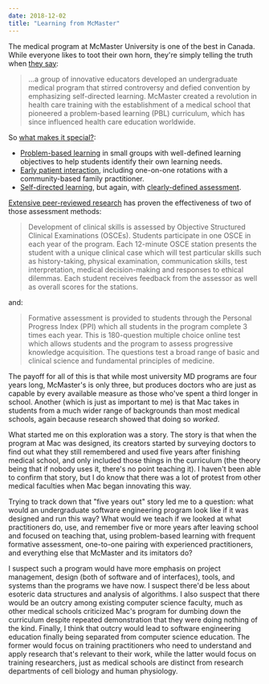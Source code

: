 ```yaml
---
date: 2018-12-02
title: "Learning from McMaster"
---
```


The medical program at McMaster University is one of the best in Canada.
While everyone likes to toot their own horn,
they're simply telling the truth when [they say](https://mdprogram.mcmaster.ca/):

> …a group of innovative educators developed an undergraduate medical program
> that stirred controversy and defied convention by emphasizing self-directed
> learning. McMaster created a revolution in health care training with the
> establishment of a medical school that pioneered a problem-based learning
> (PBL) curriculum, which has since influenced health care education worldwide.

So [what makes it special?](https://mdprogram.mcmaster.ca/mcmaster-md-program/overview):

- [Problem-based learning](https://mdprogram.mcmaster.ca/mcmaster-md-program/overview/pbl—problem-based-learning)
  in small groups with well-defined learning objectives
  to help students identify their own learning needs.
- [Early patient interaction](https://mdprogram.mcmaster.ca/mcmaster-md-program/overview/early-patient-interaction),
  including one-on-one rotations with a community-based family practitioner.
- [Self-directed learning](https://mdprogram.mcmaster.ca/mcmaster-md-program/overview/self-directed-learning),
  but again, with [clearly-defined assessment](https://mdprogram.mcmaster.ca/mcmaster-md-program/overview/assessment-methods).

[Extensive peer-reviewed research](https://scholar.google.ca/scholar?q=objective+structured+clinical+examination+(SCE)+research)
has proven the effectiveness of two of those assessment methods:

> Development of clinical skills is assessed by Objective Structured Clinical
> Examinations (OSCEs). Students participate in one OSCE in each year of the
> program. Each 12-minute OSCE station presents the student with a unique
> clinical case which will test particular skills such as history-taking,
> physical examination, communication skills, test interpretation, medical
> decision-making and responses to ethical dilemmas. Each student receives
> feedback from the assessor as well as overall scores for the stations.

and:

> Formative assessment is provided to students through the Personal Progress
> Index (PPI) which all students in the program complete 3 times each year. This
> is 180-question multiple choice online test which allows students and the
> program to assess progressive knowledge acquisition. The questions test a
> broad range of basic and clinical science and fundamental principles of
> medicine.

The payoff for all of this is that while most university MD programs are four years long,
McMaster's is only three,
but produces doctors who are just as capable by every available measure
as those who've spent a third longer in school.
Another (which is just as important to me)
is that Mac takes in students from a much wider range of backgrounds
than most medical schools,
again because research showed that doing so *worked*.

What started me on this exploration was a story.
The story is that when the program at Mac was designed,
its creators started by surveying doctors to find out
what they still remembered and used five years after finishing medical school,
and only included those things in the curriculum
(the theory being that if nobody uses it,
there's no point teaching it).
I haven't been able to confirm that story,
but I do know that there was a lot of protest from other medical faculties
when Mac began innovating this way.

Trying to track down that "five years out" story led me to a question:
what would an undergraduate software engineering program look like
if it was designed and run this way?
What would we teach if we looked at what practitioners do, use, and remember
five or more years after leaving school and focused on teaching that,
using problem-based learning with frequent formative assessment,
one-to-one pairing with experienced practitioners,
and everything else that McMaster and its imitators do?

I suspect such a program would have more emphasis on project management,
design (both of software and of interfaces),
tools,
and systems than the programs we have now.
I suspect there'd be less about esoteric data structures and analysis of algorithms.
I also suspect that there would be an outcry among existing computer science faculty,
much as other medical schools criticized Mac's program for dumbing down the curriculum
despite repeated demonstration that they were doing nothing of the kind.
Finally,
I think that outcry would lead to software engineering education finally being separated from computer science education.
The former would focus on training practitioners who need to understand and apply research that's relevant to their work,
while the latter would focus on training researchers,
just as medical schools are distinct from research departments of cell biology and human physiology.
